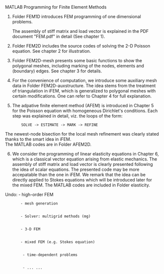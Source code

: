 MATLAB Programming for Finite Element Methods

1. Folder FEM1D introduces FEM programming of one dimensional problems. 
   
    The assembly of stiff matrix and load vector is explained in the PDF document 
	"FEM.pdf" in detail (See chapter 1).
	
2. Folder FEM2D includes the source codes of solving the 2-D Poisson equation.
   See chapter 2 for illustration.
   
3. Folder FEM2D-mesh presents some basic functions to show the polygonal meshes, including 
   marking of the nodes, elements and (boundary) edges.
   See chapter 3 for details.
   
4. For the convenience of computation, we introduce some auxiliary mesh data in Folder FEM2D-auxstructure. 
   The idea stems from the treatment of triangulation in iFEM, which is generalized to polygonal meshes with 
certain modifications.  One can refer to Chapter 4 for full explanation.

5. The adpative finite element method (AFEM) is introduced in Chapter 5 for the Poisson equation with homogeneous Dirichlet's 
   conditions.  Each step was explained in detail, viz. the loops of the form: 

           SOLVE -> ESTIMATE -> MARK -> REFINE

The newest-node bisection for the local mesh refinement was clearly stated  thanks to the smart idea in iFEM.  
The MATLAB codes are in Folder AFEM2D. 

6. We consider the programming of linear elasticity equations in Chapter 6, which is a classical vector equation arising from 
   elastic mechanics. The assembly of stiff matrix and load vector is clearly presented following the idea of scalar equations. 
   The presented code may be more accepatable than the one in iFEM. We remark that the idea can be directly applied to 
    Stokes equations which will be introduced later for the mixed FEM.  The MATLAB codes are included in Folder elasticity. 

Undo: - high-order FEM
   
   
           - mesh generation
   
   
           - Solver: multigrid methods (mg)
   
   
           - 3-D FEM
      

           - mixed FEM (e.g. Stokes equation)
   
  
            - time-dependent problems
     

            - ... ...